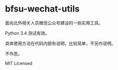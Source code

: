 # bfsu-wechat-utils
面向北外相关人员微信公众号建设的一些实用工具。

Python 3.4 测试有效。

具体使用方法在代码内部有说明，比较简单，不另作说明。

不作恶。

MIT Licensed
